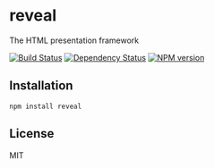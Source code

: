 # reveal

The HTML presentation framework

[![Build Status](https://travis-ci.org/ForbesLindesay/reveal.png?branch=master)](https://travis-ci.org/ForbesLindesay/reveal)
[![Dependency Status](https://gemnasium.com/ForbesLindesay/reveal.png)](https://gemnasium.com/ForbesLindesay/reveal)
[![NPM version](https://badge.fury.io/js/reveal.png)](http://badge.fury.io/js/reveal)

## Installation

    npm install reveal

## License

  MIT
